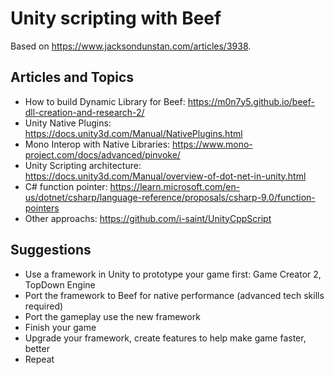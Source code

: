 # Unity scripting with Beef
Based on https://www.jacksondunstan.com/articles/3938.

## Articles and Topics
- How to build Dynamic Library for Beef: https://m0n7y5.github.io/beef-dll-creation-and-research-2/
- Unity Native Plugins: https://docs.unity3d.com/Manual/NativePlugins.html
- Mono Interop with Native Libraries: https://www.mono-project.com/docs/advanced/pinvoke/
- Unity Scripting architecture: https://docs.unity3d.com/Manual/overview-of-dot-net-in-unity.html
- C# function pointer: https://learn.microsoft.com/en-us/dotnet/csharp/language-reference/proposals/csharp-9.0/function-pointers
- Other approachs: https://github.com/i-saint/UnityCppScript

## Suggestions
- Use a framework in Unity to prototype your game first: Game Creator 2, TopDown Engine
- Port the framework to Beef for native performance (advanced tech skills required)
- Port the gameplay use the new framework
- Finish your game
- Upgrade your framework, create features to help make game faster, better
- Repeat